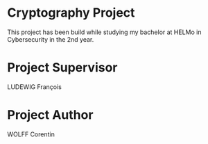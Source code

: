 # Cryptography Project
This project has been build while studying my bachelor at HELMo in Cybersecurity in the 2nd year.
# Project Supervisor 
LUDEWIG François
# Project Author
WOLFF Corentin
